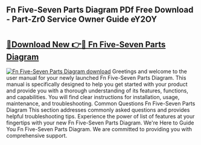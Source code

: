 ## Fn Five-Seven Parts Diagram PDf Free Download - Part-Zr0 Service Owner Guide eY2OY

# <h2><a href="http://dfj33s.blite.top/?on=Fn+Five-Seven+Parts+Diagram">🔗Download New 👉🔴 Fn Five-Seven Parts Diagram</a></h2>

[![Fn Five-Seven Parts Diagram download](https://i.imgur.com/lujVjoI.png)](http://dfj33s.blite.top/?on=Fn+Five-Seven+Parts+Diagram)
Greetings and welcome to the user manual for your newly launched Fn Five-Seven Parts Diagram. This manual is specifically designed to help you get started with your product and provide you with a thorough understanding of its features, functions, and capabilities. You will find clear instructions for installation, usage, maintenance, and troubleshooting. Common Questions Fn Five-Seven Parts Diagram This section addresses commonly asked questions and provides helpful troubleshooting tips. Experience the power of list of features at your fingertips with your new Fn Five-Seven Parts Diagram. We're Here to Guide You Fn Five-Seven Parts Diagram. We are committed to providing you with comprehensive support.
